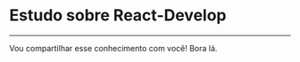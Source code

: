 # Estudo sobre React-Develop

----------

<p>Vou compartilhar esse conhecimento com você! Bora lá.</p>